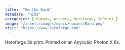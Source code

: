```yaml
---
title:  "Em the Bard"
metadate: "hide"
categories: [ Humans, Archers, Heroforge, 3dPrint ]
image: "/assets/images/minis/humans/Bard.png"
visit: "https://www.heroforge.com"
---
```

Heroforge 3d print. Printed on an Anycubic Photon X 6k.
